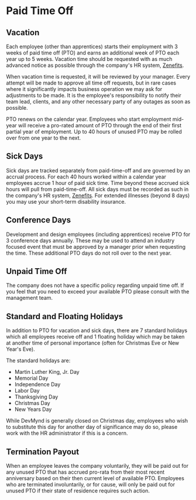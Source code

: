 # Paid Time Off

## Vacation

Each employee (other than apprentices) starts their employment with 3 weeks of paid time off (PTO) and earns an additional week of PTO each year up to 5 weeks.  Vacation time should be requested with as much advanced notice as possible through the company's HR system, [Zenefits](https://www.zenefits.com/).

When vacation time is requested, it will be reviewed by your manager.  Every attempt will be made to approve all time off requests, but in rare cases where it significantly impacts business operation we may ask for adjustments to be made.  It is the employee's responsibility to notify their team lead, clients, and any other necessary party of any outages as soon as possible.

PTO renews on the calendar year.  Employees who start employment mid-year will receive a pro-rated amount of PTO through the end of their first partial year of employment.  Up to 40 hours of unused PTO may be rolled over from one year to the next.

## Sick Days

Sick days are tracked separately from paid-time-off and are governed by an accrual process.  For each 40 hours worked within a calendar year employees accrue 1 hour of paid sick time.  Time beyond these accrued sick hours will pull from paid-time-off.  All sick days must be recorded as such in the company's HR system, [Zenefits](https://www.zenefits.com/).  For extended illnesses (beyond 8 days) you may use your short-term disability insurance.

## Conference Days

Development and design employees (including apprentices) receive PTO for 3 conference days annually.  These may be used to attend an industry focused event that must be approved by a manager prior when requesting the time.  These additional PTO days do not roll over to the next year.

## Unpaid Time Off

The company does not have a specific policy regarding unpaid time off.  If you feel that you need to exceed your available PTO please consult with the management team.

## Standard and Floating Holidays

In addition to PTO for vacation and sick days, there are 7 standard holidays which all employees receive off and 1 floating holiday which may be taken at another time of personal importance (often for Christmas Eve or New Year's Eve).

The standard holidays are:

* Martin Luther King, Jr. Day
* Memorial Day
* Independence Day
* Labor Day
* Thanksgiving Day
* Christmas Day
* New Years Day

While DevMynd is generally closed on Christmas day, employees who wish to substitute this day for another day of significance may do so, please work with the HR administrator if this is a concern.


## Termination Payout

When an employee leaves the company voluntarily, they will be paid out for any unused PTO that has accrued pro-rata from their most recent anniversary based on their then current level of available PTO.  Employees who are terminated involuntarily, or for cause, will only be paid out for unused PTO if their state of residence requires such action.
